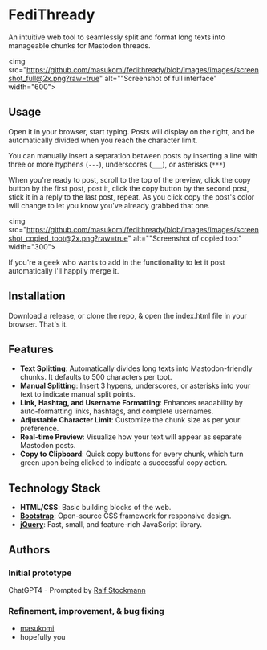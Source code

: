 # FediThready 

An intuitive web tool to seamlessly split and format long texts into manageable chunks for Mastodon threads. 

<img src="https://github.com/masukomi/fedithready/blob/images/images/screenshot_full@2x.png?raw=true" alt=""Screenshot of full interface" width="600">

## Usage
Open it in your browser, start typing. 
Posts will display on the right, and be automatically divided when you reach the character limit. 

You can manually insert a separation between posts by inserting a line with three or more hyphens (`---`), underscores (`___`), or asterisks (`***`)

When you're ready to post, scroll to the top of the preview, click the copy button by the first post, post it, click the copy button by the second post, stick it in a reply to the last post, repeat. As you click copy the post's color will change to let you know you've already grabbed that one.


<img src="https://github.com/masukomi/fedithready/blob/images/images/screenshot_copied_toot@2x.png?raw=true" alt=""Screenshot of copied toot" width="300">

If you're a geek who wants to add in the functionality to let it post automatically I'll happily merge it.

## Installation 
Download a release, or clone the repo, & open the index.html file in your browser. 
That's it. 


## Features

- **Text Splitting**: Automatically divides long texts into Mastodon-friendly chunks. It defaults to 500 characters per toot.
- **Manual Splitting**: Insert 3 hypens, underscores, or asterisks into your text to indicate manual split points.
- **Link, Hashtag, and Username Formatting**: Enhances readability by auto-formatting links, hashtags, and complete usernames.
- **Adjustable Character Limit**: Customize the chunk size as per your preference.
- **Real-time Preview**: Visualize how your text will appear as separate Mastodon posts.
- **Copy to Clipboard**: Quick copy buttons for every chunk, which turn green upon being clicked to indicate a successful copy action.

## Technology Stack

- **HTML/CSS**: Basic building blocks of the web.
- [**Bootstrap**](https://getbootstrap.com/): Open-source CSS framework for responsive design.
- [**jQuery**](https://jquery.com/): Fast, small, and feature-rich JavaScript library.

## Authors 
### Initial prototype
ChatGPT4 - Prompted by [Ralf Stockmann](https://github.com/rstockm)

### Refinement, improvement, & bug fixing
- [masukomi](https://github.com/masukomi/)
- hopefully you
